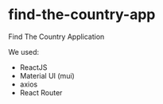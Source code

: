 # find-the-country-app
Find The Country Application 

We used: 
- ReactJS
- Material UI (mui)
- axios
- React Router
